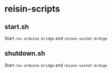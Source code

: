 # reisin-scripts

## start.sh
Start `ros-arduino-bridge` and `reisen-socket-brdige`

## shutdown.sh
Start `ros-arduino-bridge` and `reisen-socket-brdige`
